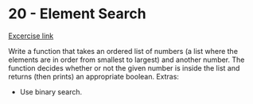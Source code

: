
# 20 - Element Search

[Excercise link](https://www.practicepython.org/exercise/2014/11/11/20-element-search.html)

Write a function that takes an ordered list of numbers (a list where the elements are in order from smallest to largest) and another number. The function decides whether or not the given number is inside the list and returns (then prints) an appropriate boolean.
Extras:
- Use binary search.
